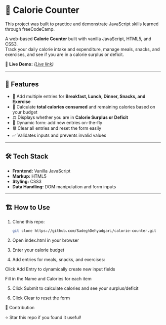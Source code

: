 # 🥗 Calorie Counter

This project was built to practice and demonstrate JavaScript skills learned through freeCodeCamp.


A web-based **Calorie Counter** built with vanilla JavaScript, HTML5, and CSS3.  
Track your daily calorie intake and expenditure, manage meals, snacks, and exercises, and see if you are in a calorie surplus or deficit.

🔗 **Live Demo:** *([Live link](https://sadeghdehyadgari.github.io/calorie-counter/))*

---

## 🚀 Features

- 🍳 Add multiple entries for **Breakfast, Lunch, Dinner, Snacks, and Exercise**  
- 🧮 Calculate **total calories consumed** and remaining calories based on your budget  
- ⚖️ Displays whether you are in **Calorie Surplus or Deficit**  
- 📝 Dynamic form: add new entries on-the-fly  
- 🗑 Clear all entries and reset the form easily  
- ✅ Validates inputs and prevents invalid values  

---

## 🛠️ Tech Stack

- **Frontend:** Vanilla JavaScript  
- **Markup:** HTML5  
- **Styling:** CSS3  
- **Data Handling:** DOM manipulation and form inputs  

---

## 🏗️ How to Use

1. Clone this repo:  

   ```bash
   git clone https://github.com/SadeghDehyadgari/calorie-counter.git
   ```

2. Open index.html in your browser

3. Enter your calorie budget

4. Add entries for meals, snacks, and exercises:

Click Add Entry to dynamically create new input fields

Fill in the Name and Calories for each item

5. Click Submit to calculate calories and see your surplus/deficit

6. Click Clear to reset the form

🌟 Contribution

⭐ Star this repo if you found it useful!
